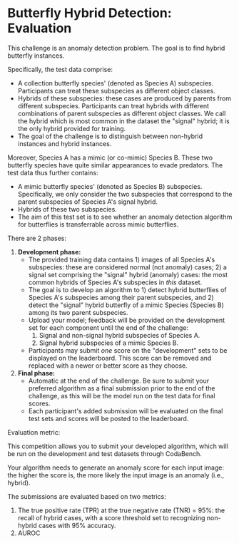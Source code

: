 # Butterfly Hybrid Detection: Evaluation
This challenge is an anomaly detection problem. The goal is to find hybrid butterfly instances.

Specifically, the test data comprise:
- A collection butterfly species' (denoted as Species A) subspecies. Participants can treat these subspecies as different object classes.
- Hybrids of these subspecies: these cases are produced by parents from different subspecies. Participants can treat hybrids with different combinations of parent subspecies as different object classes. We call the hybrid which is most common in the dataset the "signal" hybrid; it is the only hybrid provided for training.
- The goal of the challenge is to distinguish between non-hybrid instances and hybrid instances.

Moreover, Species A has a mimic (or co-mimic) Species B. These two butterfly species have quite similar appearances to evade predators. The test data thus further contains:
- A mimic butterfly species' (denoted as Species B) subspecies. Specifically, we only consider the two subspecies that correspond to the parent subspecies of Species A's signal hybrid.
- Hybrids of these two subspecies.
- The aim of this test set is to see whether an anomaly detection algorithm for butterflies is transferrable across mimic butterflies.

There are 2 phases:
1. **Development phase:**
	* The provided training data contains 1) images of all Species A's subspecies: these are considered normal (not anomaly) cases; 2) a signal set comprising the "signal" hybrid (anomaly) cases: the most common hybrids of Species A's subspecies in _this_ dataset.
	* The goal is to develop an algorithm to 1) detect hybrid butterflies of Species A's subspecies among their parent subspecies, and 2) detect the "signal" hybrid butterfly of a mimic Species (Species B) among its two parent subspecies.
	* Upload your model; feedback will be provided on the development set for each component until the end of the challenge:
		1. Signal and non-signal hybrid subspecies of Species A. 
		2. Signal hybrid subspecies of a mimic Species B.
	* Participants may submit _one_ score on the "development" sets to be displayed on the leaderboard. This score can be removed and replaced with a newer or better score as they choose.
2. **Final phase:**
	* Automatic at the end of the challenge. Be sure to submit your preferred algorithm as a final submission prior to the end of the challenge, as this will be the model run on the test data for final scores.
	* Each participant's added submission will be evaluated on the final test sets and scores will be posted to the leaderboard. 

Evaluation metric:

This competition allows you to submit your developed algorithm, which will be run on the development and test datasets through CodaBench.

Your algorithm needs to generate an anomaly score for each input image: the higher the score is, the more likely the input image is an anomaly (i.e., hybrid).

The submissions are evaluated based on two metrics:

1. The true positive rate (TPR) at the true negative rate (TNR) = 95%: the recall of hybrid cases, with a score threshold set to recognizing non-hybrid cases with 95% accuracy.
2. AUROC
